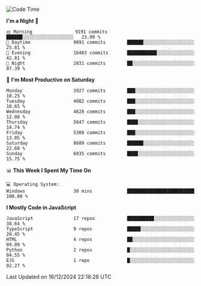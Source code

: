 <!--START_SECTION:waka-->
![Code Time](http://img.shields.io/badge/Code%20Time-3%2C429%20hrs%2046%20mins-blue)

**I'm a Night 🦉** 

```text
🌞 Morning                9191 commits        ██████░░░░░░░░░░░░░░░░░░░   23.99 % 
🌆 Daytime                9891 commits        ██████░░░░░░░░░░░░░░░░░░░   25.81 % 
🌃 Evening                16403 commits       ███████████░░░░░░░░░░░░░░   42.81 % 
🌙 Night                  2831 commits        ██░░░░░░░░░░░░░░░░░░░░░░░   07.39 % 
```
📅 **I'm Most Productive on Saturday** 

```text
Monday                   3927 commits        ███░░░░░░░░░░░░░░░░░░░░░░   10.25 % 
Tuesday                  4082 commits        ███░░░░░░░░░░░░░░░░░░░░░░   10.65 % 
Wednesday                4628 commits        ███░░░░░░░░░░░░░░░░░░░░░░   12.08 % 
Thursday                 5647 commits        ████░░░░░░░░░░░░░░░░░░░░░   14.74 % 
Friday                   5308 commits        ███░░░░░░░░░░░░░░░░░░░░░░   13.85 % 
Saturday                 8689 commits        ██████░░░░░░░░░░░░░░░░░░░   22.68 % 
Sunday                   6035 commits        ████░░░░░░░░░░░░░░░░░░░░░   15.75 % 
```


📊 **This Week I Spent My Time On** 

```text
💻 Operating System: 
Windows                  30 mins             █████████████████████████   100.00 % 
```

**I Mostly Code in JavaScript** 

```text
JavaScript               17 repos            ██████████░░░░░░░░░░░░░░░   38.64 % 
TypeScript               9 repos             █████░░░░░░░░░░░░░░░░░░░░   20.45 % 
HTML                     4 repos             ██░░░░░░░░░░░░░░░░░░░░░░░   09.09 % 
Python                   2 repos             █░░░░░░░░░░░░░░░░░░░░░░░░   04.55 % 
EJS                      1 repo              █░░░░░░░░░░░░░░░░░░░░░░░░   02.27 % 
```




 Last Updated on 16/12/2024 22:18:28 UTC
<!--END_SECTION:waka-->

<!--
**likaiqiang/likaiqiang** is a ✨ _special_ ✨ repository because its `README.md` (this file) appears on your GitHub profile.

Here are some ideas to get you started:

- 🔭 I’m currently working on ...
- 🌱 I’m currently learning ...
- 👯 I’m looking to collaborate on ...
- 🤔 I’m looking for help with ...
- 💬 Ask me about ...
- 📫 How to reach me: ...
- 😄 Pronouns: ...
- ⚡ Fun fact: ...
-->
